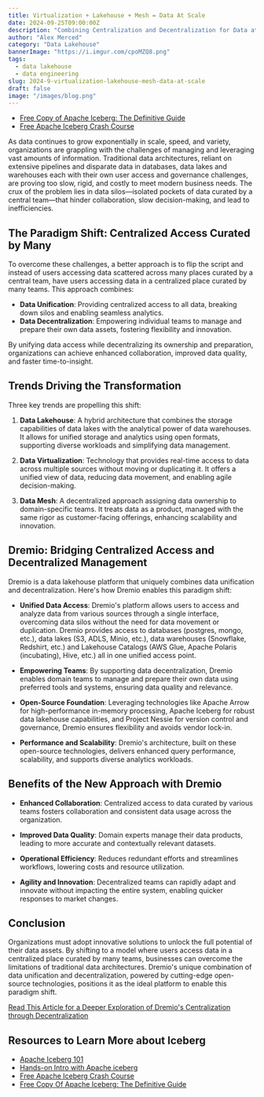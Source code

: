 ```yaml
---
title: Virtualization + Lakehouse + Mesh = Data At Scale
date: 2024-09-25T09:00:00Z
description: "Combining Centralization and Decentralization for Data at Scale"
author: "Alex Merced"
category: "Data Lakehouse"
bannerImage: "https://i.imgur.com/cpoMZQ8.png"
tags:
  - data lakehouse
  - data engineering
slug: 2024-9-virtualization-lakehouse-mesh-data-at-scale
draft: false
image: "/images/blog.png"
---
```


- [Free Copy of Apache Iceberg: The Definitive Guide](https://hello.dremio.com/wp-apache-iceberg-the-definitive-guide-reg.html?utm_source=ev_external_blog&utm_medium=influencer&utm_campaign=decentcent&utm_content=alexmerced&utm_term=external_blog)
- [Free Apache Iceberg Crash Course](https://hello.dremio.com/webcast-an-apache-iceberg-lakehouse-crash-course-reg.html?utm_source=ev_external_blog&utm_medium=influencer&utm_campaign=decentcent&utm_content=alexmerced&utm_term=external_blog)


As data continues to grow exponentially in scale, speed, and variety, organizations are grappling with the challenges of managing and leveraging vast amounts of information. Traditional data architectures, reliant on extensive pipelines and disparate data in databases, data lakes and warehouses each with their own user access and governance challenges, are proving too slow, rigid, and costly to meet modern business needs. The crux of the problem lies in data silos—isolated pockets of data curated by a central team—that hinder collaboration, slow decision-making, and lead to inefficiencies.

## The Paradigm Shift: Centralized Access Curated by Many

To overcome these challenges, a better approach is to flip the script and instead of users accessing data scattered across many places curated by a central team, have users accessing data in a centralized place curated by many teams. This approach combines:

- **Data Unification**: Providing centralized access to all data, breaking down silos and enabling seamless analytics.
- **Data Decentralization**: Empowering individual teams to manage and prepare their own data assets, fostering flexibility and innovation.

By unifying data access while decentralizing its ownership and preparation, organizations can achieve enhanced collaboration, improved data quality, and faster time-to-insight.

## Trends Driving the Transformation

Three key trends are propelling this shift:

1. **Data Lakehouse**: A hybrid architecture that combines the storage capabilities of data lakes with the analytical power of data warehouses. It allows for unified storage and analytics using open formats, supporting diverse workloads and simplifying data management.

2. **Data Virtualization**: Technology that provides real-time access to data across multiple sources without moving or duplicating it. It offers a unified view of data, reducing data movement, and enabling agile decision-making.

3. **Data Mesh**: A decentralized approach assigning data ownership to domain-specific teams. It treats data as a product, managed with the same rigor as customer-facing offerings, enhancing scalability and innovation.

## Dremio: Bridging Centralized Access and Decentralized Management

Dremio is a data lakehouse platform that uniquely combines data unification and decentralization. Here's how Dremio enables this paradigm shift:

- **Unified Data Access**: Dremio's platform allows users to access and analyze data from various sources through a single interface, overcoming data silos without the need for data movement or duplication. Dremio provides access to databases (postgres, mongo, etc.), data lakes (S3, ADLS, Minio, etc.), data warehouses (Snowflake, Redshirt, etc.) and Lakehouse Catalogs (AWS Glue, Apache Polaris (incubating), Hive, etc.) all in one unified access point.

- **Empowering Teams**: By supporting data decentralization, Dremio enables domain teams to manage and prepare their own data using preferred tools and systems, ensuring data quality and relevance.

- **Open-Source Foundation**: Leveraging technologies like Apache Arrow for high-performance in-memory processing, Apache Iceberg for robust data lakehouse capabilities, and Project Nessie for version control and governance, Dremio ensures flexibility and avoids vendor lock-in.

- **Performance and Scalability**: Dremio's architecture, built on these open-source technologies, delivers enhanced query performance, scalability, and supports diverse analytics workloads.

## Benefits of the New Approach with Dremio

- **Enhanced Collaboration**: Centralized access to data curated by various teams fosters collaboration and consistent data usage across the organization.

- **Improved Data Quality**: Domain experts manage their data products, leading to more accurate and contextually relevant datasets.

- **Operational Efficiency**: Reduces redundant efforts and streamlines workflows, lowering costs and resource utilization.

- **Agility and Innovation**: Decentralized teams can rapidly adapt and innovate without impacting the entire system, enabling quicker responses to market changes.

## Conclusion

Organizations must adopt innovative solutions to unlock the full potential of their data assets. By shifting to a model where users access data in a centralized place curated by many teams, businesses can overcome the limitations of traditional data architectures. Dremio's unique combination of data unification and decentralization, powered by cutting-edge open-source technologies, positions it as the ideal platform to enable this paradigm shift.

[Read This Article for a Deeper Exploration of Dremio's Centralization through Decentralization](https://www.dremio.com/blog/dremio-enables-data-unification-and-decentralization/)

## Resources to Learn More about Iceberg

- [Apache Iceberg 101](https://www.dremio.com/lakehouse-deep-dives/apache-iceberg-101/?utm_source=ev_external_blog&utm_medium=influencer&utm_campaign=decentcent&utm_content=alexmerced&utm_term=external_blog)
- [Hands-on Intro with Apache iceberg](https://www.dremio.com/blog/intro-to-dremio-nessie-and-apache-iceberg-on-your-laptop/?utm_source=ev_external_blog&utm_medium=influencer&utm_campaign=decentcent&utm_content=alexmerced&utm_term=external_blog)
- [Free Apache Iceberg Crash Course](https://hello.dremio.com/webcast-an-apache-iceberg-lakehouse-crash-course-reg.html?utm_source=ev_external_blog&utm_medium=influencer&utm_campaign=decentcent&utm_content=alexmerced&utm_term=external_blog)
- [Free Copy Of Apache Iceberg: The Definitive Guide](https://hello.dremio.com/wp-apache-iceberg-the-definitive-guide-reg.html?utm_source=ev_external_blog&utm_medium=influencer&utm_campaign=decentcent&utm_content=alexmerced&utm_term=external_blog)
